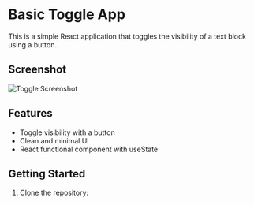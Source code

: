 # Basic Toggle App

This is a simple React application that toggles the visibility of a text block using a button.

## Screenshot

![Toggle Screenshot](./toggle.png)

## Features
- Toggle visibility with a button
- Clean and minimal UI
- React functional component with useState

## Getting Started
1. Clone the repository:

